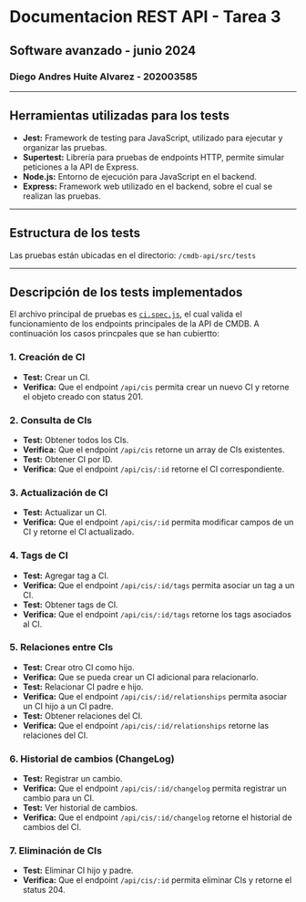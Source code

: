 # Documentacion REST API - Tarea 3
## Software avanzado - junio 2024
### Diego Andres Huite Alvarez - 202003585
---

## Herramientas utilizadas para los tests

- **Jest:** Framework de testing para JavaScript, utilizado para ejecutar y organizar las pruebas.
- **Supertest:** Librería para pruebas de endpoints HTTP, permite simular peticiones a la API de Express.
- **Node.js:** Entorno de ejecución para JavaScript en el backend.
- **Express:** Framework web utilizado en el backend, sobre el cual se realizan las pruebas.

---
## Estructura de los tests

Las pruebas están ubicadas en el directorio:
`/cmdb-api/src/tests`

---

## Descripción de los tests implementados

El archivo principal de pruebas es [`ci.spec.js`](../../cmdb-api/src/tests/ci.spec.js), el cual valida el funcionamiento de los endpoints principales de la API de CMDB. A continuación los casos princpales que se han cubiertto:

### 1. Creación de CI
- **Test:** Crear un CI.
- **Verifica:** Que el endpoint `/api/cis` permita crear un nuevo CI y retorne el objeto creado con status 201.

### 2. Consulta de CIs
- **Test:** Obtener todos los CIs.
- **Verifica:** Que el endpoint `/api/cis` retorne un array de CIs existentes.
- **Test:** Obtener CI por ID.
- **Verifica:** Que el endpoint `/api/cis/:id` retorne el CI correspondiente.

### 3. Actualización de CI
- **Test:** Actualizar un CI.
- **Verifica:** Que el endpoint `/api/cis/:id` permita modificar campos de un CI y retorne el CI actualizado.

### 4. Tags de CI
- **Test:** Agregar tag a CI.
- **Verifica:** Que el endpoint `/api/cis/:id/tags` permita asociar un tag a un CI.
- **Test:** Obtener tags de CI.
- **Verifica:** Que el endpoint `/api/cis/:id/tags` retorne los tags asociados al CI.

### 5. Relaciones entre CIs
- **Test:** Crear otro CI como hijo.
- **Verifica:** Que se pueda crear un CI adicional para relacionarlo.
- **Test:** Relacionar CI padre e hijo.
- **Verifica:** Que el endpoint `/api/cis/:id/relationships` permita asociar un CI hijo a un CI padre.
- **Test:** Obtener relaciones del CI.
- **Verifica:** Que el endpoint `/api/cis/:id/relationships` retorne las relaciones del CI.

### 6. Historial de cambios (ChangeLog)
- **Test:** Registrar un cambio.
- **Verifica:** Que el endpoint `/api/cis/:id/changelog` permita registrar un cambio para un CI.
- **Test:** Ver historial de cambios.
- **Verifica:** Que el endpoint `/api/cis/:id/changelog` retorne el historial de cambios del CI.

### 7. Eliminación de CIs
- **Test:** Eliminar CI hijo y padre.
- **Verifica:** Que el endpoint `/api/cis/:id` permita eliminar CIs y retorne el status 204.

